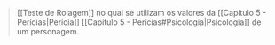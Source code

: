 > [[Teste de Rolagem]] no qual se utilizam os valores da [[Capítulo 5 - Perícias|Perícia]] [[Capítulo 5 - Perícias#Psicologia|Psicologia]] de um personagem.